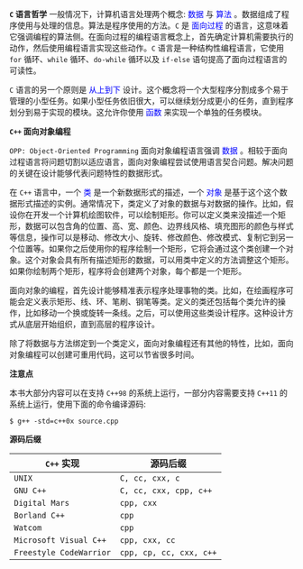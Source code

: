  **`C` 语言哲学**
一般情况下，计算机语言处理两个概念: <span style='color:blue'>数据</span> 与 <span style='color:blue'>算法</span> 。数据组成了程序使用与处理的信息。算法是程序使用的方法。`C` 是 <span style='color:blue'>面向过程</span> 的语言，这意味着它强调编程的算法侧。在面向过程的编程语言概念上，首先确定计算机需要执行的动作，然后使用编程语言实现这些动作。`C` 语言是一种结构性编程语言，它使用 `for` 循环、`while` 循环、`do-while` 循环以及 `if-else` 语句提高了面向过程语言的可读性。

`C` 语言的另一个原则是 <span style='color:blue'>从上到下</span> 设计。这个概念将一个大型程序分割成多个易于管理的小型任务。如果小型任务依旧很大，可以继续划分成更小的任务，直到程序划分到易于实现的模块。这允许你使用 <span style='color:blue'>函数</span> 来实现一个单独的任务模块。

**`C++` 面向对象编程**

`OPP: Object-Oriented Programming` 面向对象编程语言强调 <span style='color:blue'>数据</span> 。相较于面向过程语言将问题切割以适应语言，面向对象编程尝试使用语言契合问题。解决问题的关键在设计能够代表问题特性的数据形式。

在 `C++` 语言中，一个 <span style='color:blue'>类</span> 是一个新数据形式的描述，一个 <span style='color:blue'>对象</span> 是基于这个这个数据形式描述的实例。通常情况下，类定义了对象的数据与对数据的操作。比如，假设你在开发一个计算机绘图软件，可以绘制矩形。你可以定义类来没描述一个矩形，数据可以包含角的位置、高、宽、颜色、边界线风格、填充图形的颜色与样式等信息，操作可以是移动、修改大小、旋转、修改颜色、修改模式、复制它到另一个位置等。如果你之后使用你的程序绘制一个矩形，它将会通过这个类创建一个对象。这个对象会具有所有描述矩形的数据，可以用类中定义的方法调整这个矩形。如果你绘制两个矩形，程序将会创建两个对象，每个都是一个矩形。

面向对象的编程，首先设计能够精准表示程序处理事物的类。比如，在绘画程序可能会定义表示矩形、线、环、笔刷、钢笔等类。定义的类还包括每个类允许的操作，比如移动一个换或旋转一条线。之后，可以使用这些类设计程序。这种设计方式从底层开始组织，直到高层的程序设计。

除了将数据与方法绑定到一个类定义，面向对象编程还有其他的特性，比如，面向对象编程可以创建可重用代码，这可以节省很多时间。

**注意点**

本书大部分内容可以在支持 `C++98` 的系统上运行，一部分内容需要支持 `C++11` 的系统上运行，使用下面的命令编译源码:

```shell
$ g++ -std=c++0x source.cpp
```

**源码后缀**

| `C++` 实现              | 源码后缀                |
| ----------------------- | ----------------------- |
| `UNIX`                  | `C, cc, cxx, c`         |
| `GNU C++`               | `C, cc, cxx, cpp, c++`  |
| `Digital Mars`          | `cpp, cxx`              |
| `Borland C++`           | `cpp`                   |
| `Watcom`                | `cpp`                   |
| `Microsoft Visual C++`  | `cpp, cxx, cc`          |
| `Freestyle CodeWarrior` | `cpp, cp, cc, cxx, c++` |

